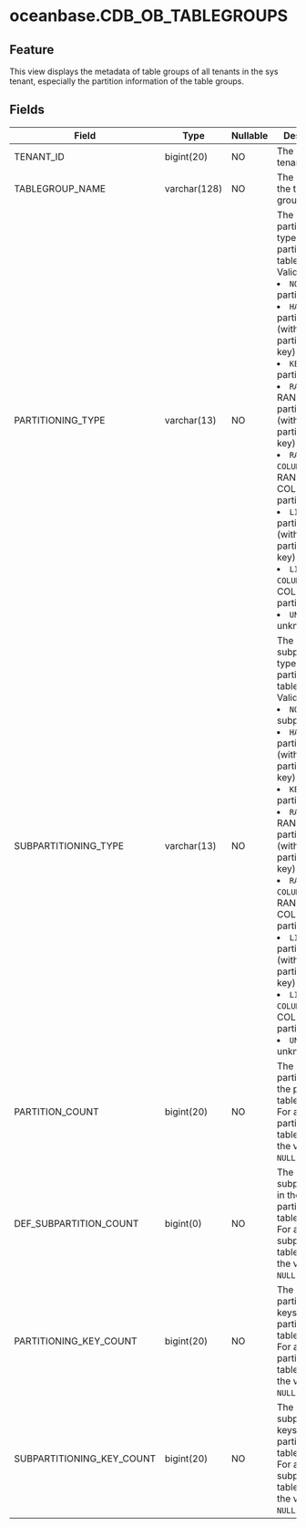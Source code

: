 oceanbase.CDB_OB_TABLEGROUPS
=================================================


Feature
-------------------

This view displays the metadata of table groups of all tenants in the sys tenant, especially the partition information of the table groups.

Fields
----------------------



| Field | Type | Nullable | Description |
|---------------------------|--------------|------------|--------------------------------------------------------------------------------------------------------------------------------------------------------------------------------------------------------------------------------------------------------------------------------------------------------------------------------------------------------------------------------------------------------------------------------------------------------------------------------------------------------------------------------------------|
| TENANT_ID | bigint(20) | NO | The ID of the tenant. |
| TABLEGROUP_NAME | varchar(128) | NO | The name of the table group. |
| PARTITIONING_TYPE | varchar(13) | NO | The partitioning type of the partitioned table group. Valid values: <li> `NONE`: non-partitioning   <li> `HASH`: HASH partitioning (with a single partitioning key)   <li> `KEY`: KEY partitioning   <li> `RANGE`: RANGE partitioning (with a single partitioning key)   <li> `RANGE COLUMNS`: RANGE COLUMNS partitioning   <li> `LIST`: LIST partitioning (with a single partitioning key)   <li> `LIST COLUMNS`: LIST COLUMNS partitioning   <li> `UNKNOWN`: an unknown type |
| SUBPARTITIONING_TYPE | varchar(13) | NO | The subpartitioning type of the partitioned table group. Valid values: <li> `NONE`: non-subpartitioning   <li> `HASH`: HASH partitioning (with a single partitioning key)   <li> `KEY`: KEY partitioning   <li> `RANGE`: RANGE partitioning (with a single partitioning key)   <li> `RANGE COLUMNS`: RANGE COLUMNS partitioning   <li> `LIST`: LIST partitioning (with a single partitioning key)   <li> `LIST COLUMNS`: LIST COLUMNS partitioning   <li> `UNKNOWN`: an unknown type |
| PARTITION_COUNT | bigint(20) | NO | The number of partitions in the partitioned table group. For a non-partitioned table group, the value is `NULL`. |
| DEF_SUBPARTITION_COUNT | bigint(0) | NO | The number of subpartitions in the partitioned table group. For a non-subpartitioned table group, the value is `NULL`. |
| PARTITIONING_KEY_COUNT | bigint(20) | NO | The number of partitioning keys for the partitioned table group. For a non-partitioned table group, the value is `NULL`. |
| SUBPARTITIONING_KEY_COUNT | bigint(20) | NO | The number of subpartitioning keys for the partitioned table group. For a non-subpartitioned table group, the value is `NULL`. |


